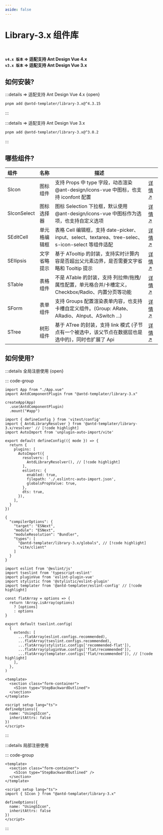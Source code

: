 ```yaml
---
aside: false
---
```


# Library-3.x 组件库

<br/>

**`v4.x 版本` => 适配支持 Ant Design Vue 4.x**  
**`v3.x 版本` => 适配支持 Ant Design Vue 3.x**

## 如何安装?

:::details => 适配支持 Ant Design Vue 4.x {open}

```bash
pnpm add @antd-templater/library-3.x@^4.3.15

```

:::

:::details => 适配支持 Ant Design Vue 3.x

```bash
pnpm add @antd-templater/library-3.x@^3.0.2

```

:::

## 哪些组件?

| 组件        | 名称         | 描述                                                                                                 |                                |
| :---------- | :----------- | ---------------------------------------------------------------------------------------------------- | :----------------------------- |
| SIcon       | 图标组件     | 支持 Props 中 type 字段，动态渲染 @ant-design/icons-vue 中图标，也支持 iconfont 配置                 | [详情 ↗](/library/icon)        |
| SIconSelect | 图标选择器   | 图标 Selection 下拉框，默认使用 @ant-design/icons-vue 中图标作为选项，也支持自定义选项               | [详情 ↗](/library/icon_select) |
| SEditCell   | 单元格编辑框 | 表格 Cell 编辑框，支持 date-picker、input、select、textarea、tree-selec、s-icon-select 等组件适配    | [详情 ↗](/library/edit_cell)   |
| SEllipsis   | 文字省略提示 | 基于 ATooltip 的封装，支持实时计算内容是否超出父元素边界，是否需要文字省略和 Tooltip 提示            | [详情 ↗](/library/ellipsis)    |
| STable      | 表格组件     | 不是 ATable 的封装，支持 列拉伸/拖拽/属性配置，单元格合并/卡槽定义，Checkbox/Radio、内置分页等功能   | [详情 ↗](/library/table)       |
| SForm       | 表单组件     | 支持 Groups 配置渲染表单内容，也支持卡槽自定义组件。(Group: ARate、ARadio、AInput、ASwitch ...)      | [详情 ↗](/library/form)        |
| STree       | 树形组件     | 基于 ATree 的封装，支持 link 模式 (子节点有一个被选中，该父节点在数据层也是选中的)，同时也扩展了 Api | [详情 ↗](/library/tree)        |

## 如何使用?

:::details 全局注册使用 {open}

::: code-group

```typescript:line-numbers [1. 全局注册]
import App from "./App.vue"
import AntdComponentPlugin from "@antd-templater/library-3.x"

createApp(App)
  .use(AntdComponentPlugin)
  .mount("#app")
```

```typescript:line-numbers [2. Vite配置]
import { defineConfig } from 'vitest/config'
import { AntdLibraryResolver } from '@antd-templater/library-3.x/resolver' // [!code highlight]
import AutoImport from 'unplugin-auto-import/vite'

export default defineConfig(({ mode }) => {
  return {
    plugins: [
      AutoImport({
        resolvers: [
          AntdLibraryResolver(), // [!code highlight]
        ],
        eslintrc: {
          enabled: true,
          filepath: './.eslintrc-auto-import.json',
          globalsPropValue: true,
        },
        dts: true,
      }),
    ],
  }
})
```

```typescript:line-numbers [3. TS配置]
{
  "compilerOptions": {
    "target": "ESNext",
    "module": "ESNext",
    "moduleResolution": "Bundler",
    "types": [
      "@antd-templater/library-3.x/globals", // [!code highlight]
      "vite/client"
    ]
  }
}
```

```typescript:line-numbers [4. ESLint配置]
import eslint from '@eslint/js'
import tseslint from 'typescript-eslint'
import pluginVue from 'eslint-plugin-vue'
import stylistic from '@stylistic/eslint-plugin'
import templater from '@antd-templater/eslint-config' // [!code highlight]

const flatArray = options => {
  return !Array.isArray(options)
    ? [options]
    : options
}

export default tseslint.config(
  {
    extends: [
      ...flatArray(eslint.configs.recommended),
      ...flatArray(tseslint.configs.recommended),
      ...flatArray(stylistic.configs['recommended-flat']),
      ...flatArray(pluginVue.configs['flat/recommended']),
      ...flatArray(templater.configs['flat/recommended']), // [!code highlight]
    ],
  },
)
```

```vue:line-numbers [5. SIcon 组件 (范例)]
<template>
  <section class="form-container">
    <SIcon type="StepBackwardOutlined">
  </section>
</template>

<script setup lang="ts">
defineOptions({
  name: "UsingSIcon",
  inheritAttrs: false
})
</script>
```

:::

:::details 局部注册使用

::: code-group

```vue:line-numbers [SIcon 组件 (范例)]
<template>
  <section class="form-container">
    <SIcon type="StepBackwardOutlined" />
  </section>
</template>

<script setup lang="ts">
import { SIcon } from "@antd-templater/library-3.x"

defineOptions({
  name: "UsingSIcon",
  inheritAttrs: false
})
</script>
```

:::
